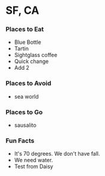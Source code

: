 # SF, CA
### Places to Eat
- Blue Bottle
- Tartin
- Sightglass coffee
- Quick change
- Add 2

### Places to Avoid
- sea world

### Places to Go
- sausalito

### Fun Facts
- It's 70 degrees. We don't have fall.
- We need water.
- Test  from Daisy
